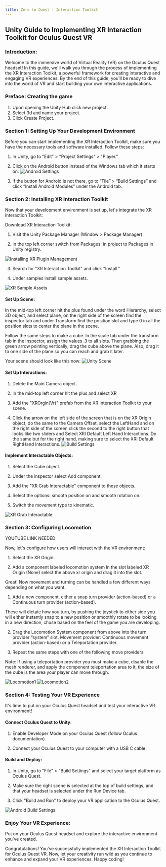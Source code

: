 ```yaml
---
title: Zero to Quest - Interaction Toolkit
---
```


 ## Unity Guide to Implementing XR Interaction Toolkit for Oculus Quest VR

### Introduction:
Welcome to the immersive world of Virtual Reality (VR) on the Oculus Quest headset! In this guide, we'll walk you through the process of implementing the XR Interaction Toolkit, a powerful framework for creating interactive and engaging VR experiences. By the end of this guide, you'll be ready to dive into the world of VR and start building your own interactive applications.


### Preface: Creating the game
1. Upon opening the Unity Hub click new project.
2. Select 3d and name your project.
3. Click Create Project.

### Section 1: Setting Up Your Development Environment
Before you can start implementing the XR Interaction Toolkit, make sure you have the necessary tools and software installed. Follow these steps:

 1. In Unity, go to "Edit" > "Project Settings" > "Player."

 2. Click on the Android button instead of the Windows tab which it starts on. 
 ![Android Settings](/images/unity/Zero-XR/Android.png)
 
 3. If the button for Android is not there, go to “File” > “Build Settings” and click “Install Android Modules” under the Android tab.

### Section 2: Installing XR Interaction Toolkit

Now that your development environment is set up, let's integrate the XR Interaction Toolkit:

Download XR Interaction Toolkit:

 1. Visit the Unity Package Manager (Window > Package Manager).
 
 
 2. In the top left corner switch from Packages: in project to Packages in Unity registry. 
 
 ![Installing XR Plugin Management](/images/unity/Zero-XR/packagemanager.png)

 3. Search for "XR Interaction Toolkit" and click "Install."

 4. Under samples install sample assets. 
 

 ![XR Sample Assets](/images/unity/Zero-XR/SampleAssets.png)

#### Set Up Scene:

In the mid-top left corner hit the plus found under the word Hierarchy, select 3D object, and select plane, on the right side of the screen find the inspector tab and under Transform find the position slot and type 0 in all the position slots to center the plane in the scene.

Follow the same steps to make a cube. In the scale tab under the transform tab in the inspector, assign the values .3 to all slots. Then grabbing the green arrow pointing vertically, drag the cube above the plane. Also, drag it to one side of the plane so you can reach and grab it later.

Your scene should look like this now:
 ![Unity Scene](/images/unity/Zero-XR/Scene.png)
 
 #### Set Up Interactions:
1. Delete the Main Camera object.
 
2. In the mid-top left corner hit the plus and select XR

3. Add the "XROrgin(Vr)" prefab from the XR Interaction Toolkit to your scene.

4. Click the arrow on the left side of the screen that is on the XR Origin object, do the same to the Camera Offset, select the LeftHand and on the right side of the screen click the second to the right button that looks like two sliders and Select XRI Default Left Hand Interactions. Do the same but for the right hand, making sure to select the XRI Default RightHand Interactions.
 ![Build Settings](/images/unity/Zero-XR/BuildSetting.png)
 
 #### Implement Interactable Objects:
1. Select the Cube object.

2. Under the inspector select Add component.

3. Add the "XR Grab Interactable" component to these objects.

4. Select the options: smooth position on and smooth rotation on.

5. Switch the movement type to kinematic.  


 ![XR Grab Interactable](/images/unity/Zero-XR/XRGrab.png)
 
 ### Section 3: Configuring Locomotion
 YOUTUBE LINK NEEDED
 
Now, let's configure how users will interact with the VR environment:
 
1. Select the XR Origin.

2. Add a component labeled locomotion system
In the slot labeled XR Origin (None) select the above xr origin and drag it into the slot.

Great! Now movement and turning can be handled a few different ways depending on what you want. 

1. Add a new component, either a snap turn provider (action-based) or a Continuous turn provider (action-based). 

These will dictate how you turn, by pushing the joystick to either side you will either instantly snap to a new position or smoothly rotate to be looking in a new direction, chose based on the feel of the game you are developing. 

2. Drag the Locomotion System component from above into the turn provider “system” slot.
Movement provider: Continuous movement provider (action-based) or a Teleportation provider.

3. Repeat the same steps with one of the following move providers.

Note: If using a teleportation provider you must make a cube, disable the mesh renderer, and apply the component teleportation area to it, the size of the cube is the area your player can move through.

 ![Locomotion1](/images/unity/Zero-XR/Locomotion1.png) ![Locomotion2](/images/unity/Zero-XR/Locomotion2.png)


### Section 4: Testing Your VR Experience

It's time to put on your Oculus Quest headset and test your interactive VR environment!

#### Connect Oculus Quest to Unity:
1. Enable Developer Mode on your Oculus Quest (follow Oculus documentation).

2. Connect your Oculus Quest to your computer with a USB C cable.

#### Build and Deploy:

1. In Unity, go to "File" > "Build Settings" and select your target platform as Oculus Quest.

2. Make sure the right scene is selected at the top of build settings, and that your headset is selected under the Run Device tab.

3. Click "Build and Run" to deploy your VR application to the Oculus Quest.

  ![Android Build Settings](/images/unity/Zero-XR/BuildAndroid.png)


### Enjoy Your VR Experience:

Put on your Oculus Quest headset and explore the interactive environment you've created.

Congratulations! You've successfully implemented the XR Interaction Toolkit for Oculus Quest VR. Now, let your creativity run wild as you continue to enhance and expand your VR experiences. Happy coding!
